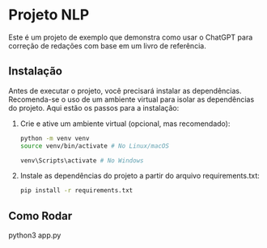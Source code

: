 # Projeto NLP

Este é um projeto de exemplo que demonstra como usar o ChatGPT para correção de redações com base em um livro de referência.

## Instalação

Antes de executar o projeto, você precisará instalar as dependências. Recomenda-se o uso de um ambiente virtual para isolar as dependências do projeto. Aqui estão os passos para a instalação:

1. Crie e ative um ambiente virtual (opcional, mas recomendado):
   ```bash
   python -m venv venv
   source venv/bin/activate # No Linux/macOS
   ```
   ``` bash
   venv\Scripts\activate # No Windows
   ```

2. Instale as dependências do projeto a partir do arquivo requirements.txt:

   ```bash
   pip install -r requirements.txt
   ```

## Como Rodar

python3 app.py
